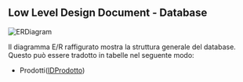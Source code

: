 ## Low Level Design Document - Database

![ERDiagram](https://user-images.githubusercontent.com/43414688/82757375-5c993100-9de0-11ea-99c0-e2c9061446d2.png)

Il diagramma E/R raffigurato mostra la struttura generale del database. Questo può essere tradotto in tabelle nel seguente modo:

* Prodotti(<ins>IDProdotto</ins>)